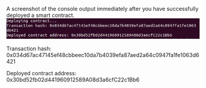 A screenshot of the console output immediately after you have successfully deployed a smart contract.
![](https://github.com/AlexFedotovqq/nervos/blob/main/task2/smart.png)

Transaction hash: 0x034d67ac47145ef48cbbeec10da7b4039efa87aed2a64c0947fa1fe1063d6421

Deployed contract address: 0x30bd52fb02d441960912589A08d3a6cfC22c1Bb6

